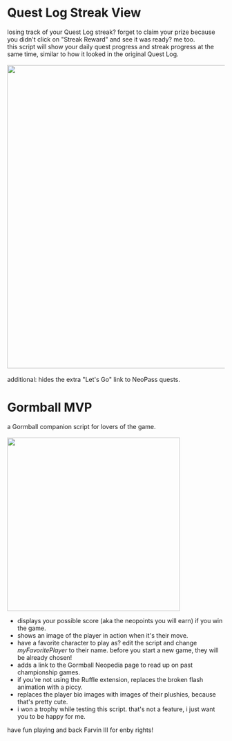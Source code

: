 # Quest Log Streak View
losing track of your Quest Log streak? forget to claim your prize because you didn't click on "Streak Reward" and see it was ready? me too.<br>this script will show your daily quest progress and streak progress at the same time, similar to how it looked in the original Quest Log.<br><br>
<img width="700px" height="auto" src="https://i.imgur.com/y8qBOKB.png"><br><br>
additional: hides the extra "Let's Go" link to NeoPass quests.

# Gormball MVP
a Gormball companion script for lovers of the game.<br><br>
<img width="400px" height="auto" src="https://i.imgur.com/4pe2a4j.png"><br>
* displays your possible score (aka the neopoints you will earn) if you win the game.
* shows an image of the player in action when it's their move.
* have a favorite character to play as? edit the script and change <i>myFavoritePlayer</i> to their name. before you start a new game, they will be already chosen!
* adds a link to the Gormball Neopedia page to read up on past championship games.
* if you're not using the Ruffle extension, replaces the broken flash animation with a piccy.
* replaces the player bio images with images of their plushies, because that's pretty cute.
* i won a trophy while testing this script. that's not a feature, i just want you to be happy for me.

have fun playing and back Farvin III for enby rights!
